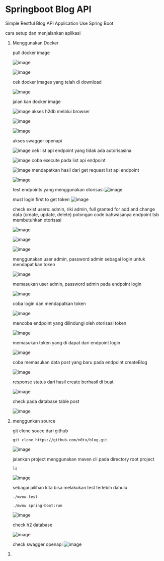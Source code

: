 # Springboot Blog API
Simple Restful Blog API Application Use Spring Boot

cara setup dan menjalankan aplikasi
1. Menggunakan Docker

   pull docker image

   ![image](https://github.com/n0tx/blog/assets/44139279/7b82d4c2-4078-4a76-88db-03cc8ed587b8)


   ![image](https://github.com/n0tx/blog/assets/44139279/e18424cc-2ac7-4f45-bcf9-fb1881cfa940)

   cek docker images yang telah di download

   ![image](https://github.com/n0tx/blog/assets/44139279/3202eda8-1777-4bb2-a4c3-9484f9e06846)

   jalan kan docker image

   ![image](https://github.com/n0tx/blog/assets/44139279/fba33799-b5ab-481e-94ac-8e73e76f43ef)
   akses h2db melalui browser

   ![image](https://github.com/n0tx/blog/assets/44139279/8516fee6-6c8a-4b75-8791-14727eace546)

   ![image](https://github.com/n0tx/blog/assets/44139279/82b7cad8-696d-4297-8cc4-b3cf9e5b348c)

   akses swagger openapi

   ![image](https://github.com/n0tx/blog/assets/44139279/423cfea7-487f-44aa-bb72-53f194226599)
   cek list api endpoint yang tidak ada autorisasina 

   ![image](https://github.com/n0tx/blog/assets/44139279/23a1ce87-94ac-468d-9221-0851ace0afa7)
   coba execute pada list api endpoint

   ![image](https://github.com/n0tx/blog/assets/44139279/c9e21edb-fd7e-4247-9ba3-ba3929f90d86)
   mendapatkan hasil dari get request list api endpoint

   ![image](https://github.com/n0tx/blog/assets/44139279/ebe665d9-b742-4e53-8825-6b08e2b75e8a)

   test endpoints yang menggunakan otorisasi
   ![image](https://github.com/n0tx/blog/assets/44139279/89501b9d-afce-4595-9408-a070ab248230)

   must login first to get token
   ![image](https://github.com/n0tx/blog/assets/44139279/711493f6-1f87-4cf5-8ff2-d990bc81004c)

   check exist users:
   admin, riki
   admin, full granted for add and change data (create, update, delete)
   potongan code bahwasanya endpoint tsb membutuhkan otorisasi

   ![image](https://github.com/n0tx/blog/assets/44139279/a6522a11-a97a-41e7-9ca5-0a8ceff8e890)
   
   ![image](https://github.com/n0tx/blog/assets/44139279/9930187c-823d-4846-922c-203a3a5954c7)

   ![image](https://github.com/n0tx/blog/assets/44139279/9481b96c-7cee-4c70-ae2a-fb1d4de40523)

   menggunakan user admin, password admin sebagai login untuk mendapat kan token

   ![image](https://github.com/n0tx/blog/assets/44139279/6636e119-53c0-41f5-9df5-a452583b9d8c)

   memasukan user admin, password admin pada endpoint login

   ![image](https://github.com/n0tx/blog/assets/44139279/5fced688-0dd1-4293-9a06-2e0e08e00b69)

   coba login dan mendapatkan token

   ![image](https://github.com/n0tx/blog/assets/44139279/6816bfef-63d0-45cc-a77c-1d954c60a118)

   mencoba endpoint yang dilindungi oleh otorisasi token

   ![image](https://github.com/n0tx/blog/assets/44139279/ebde202c-05da-493c-9d50-279a74e24968)

   memasukan token yang di dapat dari endpoint login

   ![image](https://github.com/n0tx/blog/assets/44139279/9c30de23-d007-4eb9-9528-198cdea9e8bf)

   coba memasukan data post yang baru pada endpoint createBlog

   ![image](https://github.com/n0tx/blog/assets/44139279/4abbc433-b9df-4ef2-98ef-e4d9c34ac216)

   response status dari hasil create berhasil di buat

   ![image](https://github.com/n0tx/blog/assets/44139279/d63859d0-caab-4da3-af4e-0138e04a142c)

   check pada database table post

   ![image](https://github.com/n0tx/blog/assets/44139279/310c1c5b-830d-4719-80ae-186c28c1e4ca)

2. menggunkan source

   git clone souce dari github
   
   ```text
   git clone https://github.com/n0tx/blog.git
   ```

   ![image](https://github.com/n0tx/blog/assets/44139279/a5059df5-4e1d-4b7f-8c18-87710f1c02d2)

   jalankan project menggunakan maven cli pada directory root project

   ```text
   ls
   ```

   ![image](https://github.com/n0tx/blog/assets/44139279/bbccbf0a-58ff-4994-ad14-e71ba6204346)

   sebagai pilihan kita bisa melakukan test terlebih dahulu

   ```text
   ./mvnw test
   ```
   
   ```text
   ./mvnw spring-boot:run
   ```
   ![image](https://github.com/n0tx/blog/assets/44139279/b2b51e1a-3c3d-4487-9aac-167c246631a5)

   check h2 database

   ![image](https://github.com/n0tx/blog/assets/44139279/b06e2324-0346-4d95-9182-9f7730ace333)

   check swagger openapi
   ![image](https://github.com/n0tx/blog/assets/44139279/33111d87-b04f-4879-aa88-ce9020745960)


   





   







5. 

